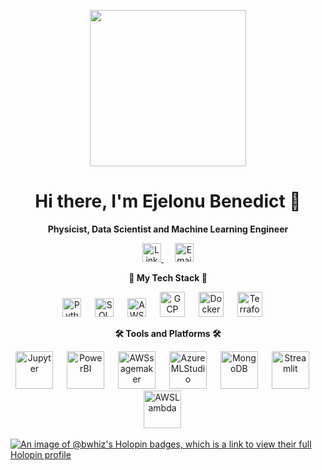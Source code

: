<p align="center">
  <img src="https://user-images.githubusercontent.com/74038190/229223263-cf2e4b07-2615-4f87-9c38-e37600f8381a.gif" width="250" height="250">
</p>

<h1 align="center">Hi there, I'm Ejelonu Benedict 👋</h1>
<p align="center">
  <strong>Physicist, Data Scientist and Machine Learning Engineer</strong>
</p>

<p align="center">
  <a href="https://www.linkedin.com/in/benedict-ositadinma-ejelonu-367a6218a">
    <img src="https://image.similarpng.com/very-thumbnail/2021/01/Linkedin-icon-design-premium-vector-PNG.png" alt="LinkedIn" height="30">
  </a>
  &emsp;
  <a href="mailto:ejelonubenedict99@gmail.com">
    <img src="https://freepngimg.com/save/66514-computer-icons-downloaded-vector-email-gmail/768x768" alt="Email" height="30">
  </a>
</p>

<p align="center">
  <strong>🚀 My Tech Stack 🚀</strong>
</p>
<p align="center">
  <img src="https://cdn4.iconfinder.com/data/icons/scripting-and-programming-languages/512/Python_logo-512.png" alt="Python" height="30">
  &emsp;
  <img src="https://cdn-icons-png.flaticon.com/512/29/29165.png" alt="SQL" height="30">
  &emsp;
  <img src="https://upload.wikimedia.org/wikipedia/commons/thumb/5/5c/AWS_Simple_Icons_AWS_Cloud.svg/768px-AWS_Simple_Icons_AWS_Cloud.svg.png?20191001220601" alt="AWS" height="30">
  &emsp;
  <img src="https://www.freecodecamp.org/news/content/images/2020/10/gcp.png" alt="GCP" height="40">
  &emsp;
  <img src="https://www.svgrepo.com/download/333528/docker.svg" alt="Docker" height="40">
  &emsp;
  <img src="https://upcloud.com/media/terraform-uc-01.png" alt="Terraform" height="40">
  &emsp;
  <!-- Add logos for other technologies here -->
</p>

<p align="center">
  <strong>🛠️ Tools and Platforms 🛠️</strong>
</p>
<p align="center">
  <img src="https://friconix.com/png/fi-xnsuxx-jupyter-notebook.png" alt="Jupyter" height="60">
  &emsp;
  <img src="https://www.amesolutions.co.uk/wp-content/uploads/2019/09/Microsoft-Power-BI-Logo-1.jpg" alt="PowerBI" height="60">
  &emsp;
  <img src="https://blog.kakaocdn.net/dn/496ZP/btr0JOlbT9j/9VQhKEN2yQaXROeSrqrBK0/img.png" alt="AWSsagemaker" height="60">
  &emsp;
  <img src="https://encrypted-tbn0.gstatic.com/images?q=tbn:ANd9GcRJVHNz_c5ZCwKyYDMD3opV1r4M7tHblECwmQ&usqp=CAU" alt="AzureMLStudio" height="60">
  &emsp;
  <img src="https://cdn.icon-icons.com/icons2/2415/PNG/512/mongodb_original_wordmark_logo_icon_146425.png" alt="MongoDB" height="60">
  &emsp;
  <img src="https://streamlit.io/images/brand/streamlit-logo-primary-colormark-darktext.png" alt="Streamlit" height="60">
  &emsp;
  <img src="https://openupthecloud.com/wp-content/uploads/2020/10/lambda.png" alt="AWSLambda" height="60">
  &emsp;
  <!-- Add logos for other tools and platforms here -->
</p>
<!-- <p align="center">
  <img src="https://komarev.com/ghpvc/?username=Bwhiz" alt="GitHub Stats">
</p>
-->

[![An image of @bwhiz's Holopin badges, which is a link to view their full Holopin profile](https://holopin.me/bwhiz)](https://holopin.io/@bwhiz)
